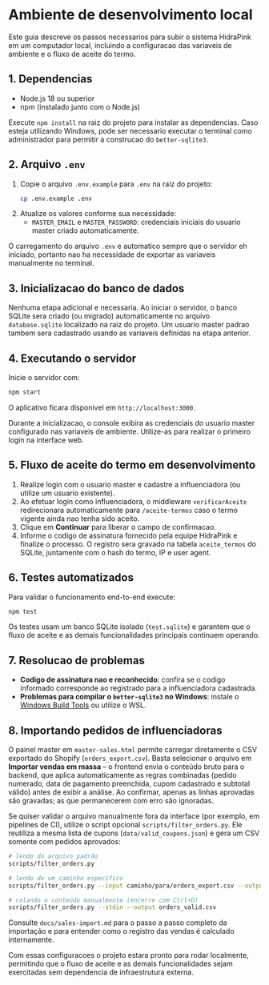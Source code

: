 # Ambiente de desenvolvimento local

Este guia descreve os passos necessarios para subir o sistema HidraPink em um computador local, incluindo a configuracao das variaveis de ambiente e o fluxo de aceite do termo.

## 1. Dependencias

- Node.js 18 ou superior
- npm (instalado junto com o Node.js)

Execute `npm install` na raiz do projeto para instalar as dependencias. Caso esteja utilizando Windows, pode ser necessario executar o terminal como administrador para permitir a construcao do `better-sqlite3`.

## 2. Arquivo `.env`

1. Copie o arquivo `.env.example` para `.env` na raiz do projeto:
   ```bash
   cp .env.example .env
   ```
2. Atualize os valores conforme sua necessidade:
   - `MASTER_EMAIL` e `MASTER_PASSWORD`: credenciais iniciais do usuario master criado automaticamente.

O carregamento do arquivo `.env` e automatico sempre que o servidor eh iniciado, portanto nao ha necessidade de exportar as variaveis manualmente no terminal.

## 3. Inicializacao do banco de dados

Nenhuma etapa adicional e necessaria. Ao iniciar o servidor, o banco SQLite sera criado (ou migrado) automaticamente no arquivo `database.sqlite` localizado na raiz do projeto. Um usuario master padrao tambem sera cadastrado usando as variaveis definidas na etapa anterior.

## 4. Executando o servidor

Inicie o servidor com:

```bash
npm start
```

O aplicativo ficara disponivel em `http://localhost:3000`.

Durante a inicializacao, o console exibira as credenciais do usuario master configurado nas variaveis de ambiente. Utilize-as para realizar o primeiro login na interface web.

## 5. Fluxo de aceite do termo em desenvolvimento

1. Realize login com o usuario master e cadastre a influenciadora (ou utilize um usuario existente).
2. Ao efetuar login como influenciadora, o middleware `verificarAceite` redirecionara automaticamente para `/aceite-termos` caso o termo vigente ainda nao tenha sido aceito.
3. Clique em **Continuar** para liberar o campo de confirmacao.
4. Informe o codigo de assinatura fornecido pela equipe HidraPink e finalize o processo. O registro sera gravado na tabela `aceite_termos` do SQLite, juntamente com o hash do termo, IP e user agent.

## 6. Testes automatizados

Para validar o funcionamento end-to-end execute:

```bash
npm test
```

Os testes usam um banco SQLite isolado (`test.sqlite`) e garantem que o fluxo de aceite e as demais funcionalidades principais continuem operando.

## 7. Resolucao de problemas

- **Codigo de assinatura nao e reconhecido**: confira se o codigo informado corresponde ao registrado para a influenciadora cadastrada.
- **Problemas para compilar o `better-sqlite3` no Windows**: instale o [Windows Build Tools](https://github.com/felixrieseberg/windows-build-tools) ou utilize o WSL.

## 8. Importando pedidos de influenciadoras

O painel master em `master-sales.html` permite carregar diretamente o CSV exportado do Shopify (`orders_export.csv`). Basta selecionar o arquivo em **Importar vendas em massa** – o frontend envia o conteúdo bruto para o backend, que aplica automaticamente as regras combinadas (pedido numerado, data de pagamento preenchida, cupom cadastrado e subtotal válido) antes de exibir a análise. Ao confirmar, apenas as linhas aprovadas são gravadas; as que permanecerem com erro são ignoradas.

Se quiser validar o arquivo manualmente fora da interface (por exemplo, em pipelines de CI), utilize o script opcional `scripts/filter_orders.py`. Ele reutiliza a mesma lista de cupons (`data/valid_coupons.json`) e gera um CSV somente com pedidos aprovados:

```bash
# lendo do arquivo padrão
scripts/filter_orders.py

# lendo de um caminho específico
scripts/filter_orders.py --input caminho/para/orders_export.csv --output caminho/para/orders_valid.csv

# colando o conteúdo manualmente (encerre com Ctrl+D)
scripts/filter_orders.py --stdin --output orders_valid.csv
```

Consulte `docs/sales-import.md` para o passo a passo completo da importação e para entender como o registro das vendas é calculado internamente.

Com essas configuracoes o projeto estara pronto para rodar localmente, permitindo que o fluxo de aceite e as demais funcionalidades sejam exercitadas sem dependencia de infraestrutura externa.

